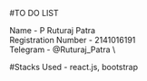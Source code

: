#TO DO LIST 

Name - P Ruturaj Patra \
Registration Number - 2141016191 \
Telegram - @Ruturaj_Patra \

#Stacks Used - react.js, bootstrap
